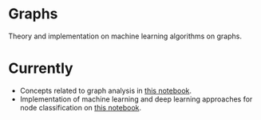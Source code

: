 # Graphs

Theory and implementation on machine learning algorithms on graphs.

# Currently

- Concepts related to graph analysis in [this notebook](01-graph_concepts.ipynb).
- Implementation of machine learning and deep learning approaches for node classification on [this notebook](01-node_classification.ipynb).